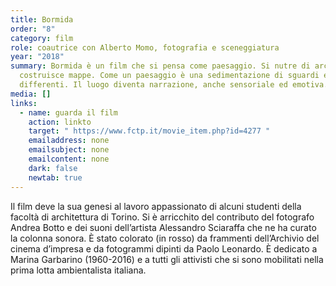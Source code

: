 ```yaml
---
title: Bormida
order: "8"
category: film
role: coautrice con Alberto Momo, fotografia e sceneggiatura
year: "2018"
summary: Bormida è un film che si pensa come paesaggio. Si nutre di archivi e
  costruisce mappe. Come un paesaggio è una sedimentazione di sguardi e di tempi
  differenti. Il luogo diventa narrazione, anche sensoriale ed emotiva.
media: []
links:
  - name: guarda il film
    action: linkto
    target: " https://www.fctp.it/movie_item.php?id=4277 "
    emailaddress: none
    emailsubject: none
    emailcontent: none
    dark: false
    newtab: true
---
```

Il film deve la sua genesi al lavoro appassionato di alcuni studenti della facoltà di architettura di Torino. Si è arricchito del contributo del fotografo Andrea Botto e dei suoni dell’artista Alessandro Sciaraffa che ne ha curato la colonna sonora. È stato colorato (in rosso) da frammenti dell’Archivio del cinema d’impresa e da fotogrammi dipinti da Paolo Leonardo. È dedicato a Marina Garbarino (1960-2016) e a tutti gli attivisti che si sono mobilitati nella prima lotta ambientalista italiana.
